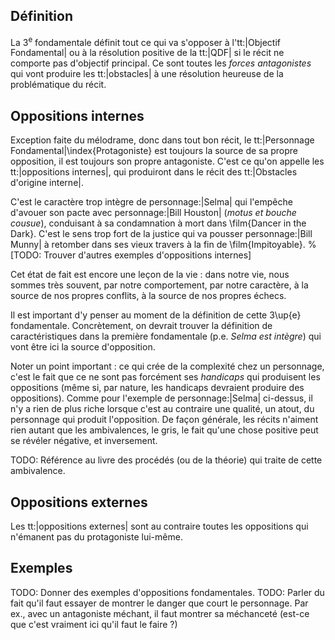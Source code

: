 <!-- Page: #475 3<sup>e</sup> Fondamentale : opposition fondamentale -->

## Définition

La 3<sup>e</sup> fondamentale définit tout ce qui va s'opposer à l'tt:|Objectif Fondamental| ou à la résolution positive de la tt:|QDF| si le récit ne comporte pas d'objectif principal. Ce sont toutes les *forces antagonistes* qui vont produire les tt:|obstacles| à une résolution heureuse de la problématique du récit.

## Oppositions internes

Exception faite du mélodrame, donc dans tout bon récit, le tt:|Personnage Fondamental|\index{Protagoniste} est toujours la source de sa propre opposition, il est toujours son propre antagoniste. C'est ce qu'on appelle les tt:|oppositions internes|, qui produiront dans le récit des tt:|Obstacles d'origine interne|. 

C'est le caractère trop intègre de personnage:|Selma| qui l'empêche d'avouer son pacte avec personnage:|Bill Houston| (*motus et bouche cousue*), conduisant à sa condamnation à mort dans \film{Dancer in the Dark}. C'est le sens trop fort de la justice qui va pousser personnage:|Bill Munny| à retomber dans ses vieux travers à la fin de \film{Impitoyable}.
% [TODO: Trouver d'autres exemples d'oppositions internes]

Cet état de fait est encore une leçon de la vie : dans notre vie, nous sommes très souvent, par notre comportement, par notre caractère, à la source de nos propres conflits, à la source de nos propres échecs.

Il est important d'y penser au moment de la définition de cette 3\up{e} fondamentale. Concrètement, on devrait trouver la définition de caractéristiques dans la première fondamentale (p.e. *Selma est intègre*) qui vont être ici la source d'opposition.

Noter un point important : ce qui crée de la complexité chez un personnage, c'est le fait que ce ne sont pas forcément ses *handicaps* qui produisent les oppositions (même si, par nature, les handicaps devraient produire des oppositions). Comme pour l'exemple de personnage:|Selma| ci-dessus, il n'y a rien de plus riche lorsque c'est au contraire une qualité, un atout, du personnage qui produit l'opposition. De façon générale, les récits n'aiment rien autant que les ambivalences, le gris, le fait qu'une chose positive peut se révéler négative, et inversement.

<adminonly>
  TODO: Référence au livre des procédés (ou de la théorie) qui traite de cette ambivalence.
</adminonly>

## Oppositions externes

Les tt:|oppositions externes| sont au contraire toutes les oppositions qui n'émanent pas du protagoniste lui-même.

## Exemples

<adminonly>
  TODO: Donner des exemples d'oppositions fondamentales.
</adminonly>

<adminonly>
  TODO: Parler du fait qu'il faut essayer de montrer le danger que court le personnage. Par ex., avec un antagoniste méchant, il faut montrer sa méchanceté (est-ce que c'est vraiment ici qu'il faut le faire ?)
</adminonly>
